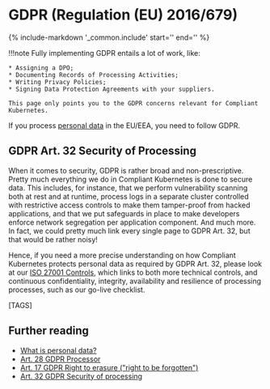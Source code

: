 # GDPR (Regulation (EU) 2016/679)

{%
   include-markdown '_common.include'
   start='<!--legal-disclaimer-start-->'
   end='<!--legal-disclaimer-end-->'
%}

!!!note
    Fully implementing GDPR entails a lot of work, like:

    * Assigning a DPO;
    * Documenting Records of Processing Activities;
    * Writing Privacy Policies;
    * Signing Data Protection Agreements with your suppliers.

    This page only points you to the GDPR concerns relevant for Compliant Kubernetes.

If you process [personal data](https://gdpr.fan/a4) in the EU/EEA, you need to follow GDPR.

## GDPR Art. 32 Security of Processing

When it comes to security, GDPR is rather broad and non-prescriptive.
Pretty much everything we do in Compliant Kubernetes is done to secure data.
This includes, for instance, that we perform vulnerability scanning both at rest and at runtime, process logs in a separate cluster controlled with restrictive access controls to make them tamper-proof from hacked applications, and that we put safeguards in place to make developers enforce network segregation per application component. 
And much more.
In fact, we could pretty much link every single page to GDPR Art. 32, but that would be rather noisy!

Hence, if you need a more precise understanding on how Compliant Kubernetes protects personal data as required by GDPR Art. 32, please look at our [ISO 27001 Controls](../iso-27001), which links to both more technical controls, and continuous confidentiality, integrity, availability and resilience of processing processes, such as our go-live checklist. 

[TAGS]

## Further reading

* [What is personal data?](https://gdpr.fan/a4)
* [Art. 28 GDPR Processor](https://gdpr.fan/a28)
* [Art. 17 GDPR Right to erasure ("right to be forgotten")](https://gdpr.fan/a17)
* [Art. 32 GDPR Security of processing](https://gdpr.fan/a32)
